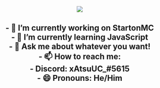 <h2 align="center">
  <a href="https://github.com/xAtsuUC">
    <img align="center" src="https://github-readme-stats.vercel.app/api/?username=xAtsuUC&show_icons=true&theme=onedark&count_private=true">
    <!--<img align="center" src="https://github-readme-stats.vercel.app/api/top-langs?username=xAtsuUC&theme=onedark&count_private=true">-->
  </a>
  <br>

<h2 align="center">
 - 🔭 I’m currently working on <a>StartonMC</a href="https://startonmc.com"> <br>
 - 🌱 I’m currently learning <a>JavaScript</a href="https://js.org)"> <br>
 - 💬 Ask me about whatever you want! <br>
 - 📫 How to reach me: <br>
 - Discord: <a style="text-style: underline;">xAtsuUC_#5615</a> <br>
 - 😄 Pronouns: He/Him
</h3>

<!--

**xAtsuUC/xAtsuUC** is a ✨ _special_ ✨ repository because its `README.md` (this file) appears on your GitHub profile.

Here are some ideas to get you started:

-->
